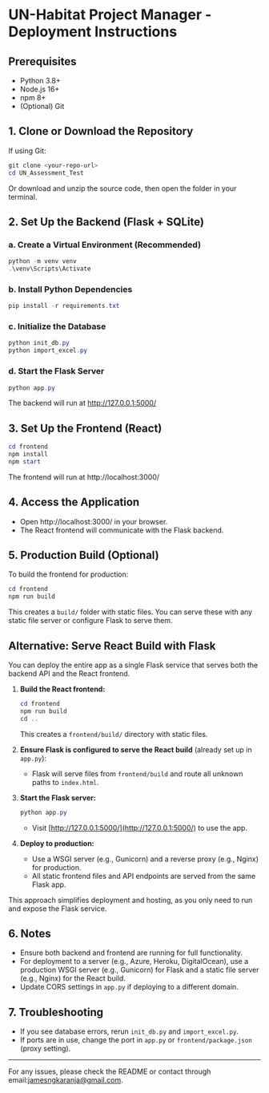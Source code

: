 # UN-Habitat Project Manager - Deployment Instructions

## Prerequisites
- Python 3.8+
- Node.js 16+
- npm 8+
- (Optional) Git

## 1. Clone or Download the Repository
If using Git:
```powershell
git clone <your-repo-url>
cd UN_Assessment_Test
```
Or download and unzip the source code, then open the folder in your terminal.

## 2. Set Up the Backend (Flask + SQLite)

### a. Create a Virtual Environment (Recommended)
```powershell
python -m venv venv
.\venv\Scripts\Activate
```

### b. Install Python Dependencies
```powershell
pip install -r requirements.txt
```

### c. Initialize the Database
```powershell
python init_db.py
python import_excel.py
```

### d. Start the Flask Server
```powershell
python app.py
```
The backend will run at http://127.0.0.1:5000/

## 3. Set Up the Frontend (React)
```powershell
cd frontend
npm install
npm start
```
The frontend will run at http://localhost:3000/

## 4. Access the Application
- Open http://localhost:3000/ in your browser.
- The React frontend will communicate with the Flask backend.

## 5. Production Build (Optional)
To build the frontend for production:
```powershell
cd frontend
npm run build
```
This creates a `build/` folder with static files. You can serve these with any static file server or configure Flask to serve them.

## Alternative: Serve React Build with Flask

You can deploy the entire app as a single Flask service that serves both the backend API and the React frontend.

1. **Build the React frontend:**
   ```powershell
   cd frontend
   npm run build
   cd ..
   ```
   This creates a `frontend/build/` directory with static files.

2. **Ensure Flask is configured to serve the React build** (already set up in `app.py`):
   - Flask will serve files from `frontend/build` and route all unknown paths to `index.html`.

3. **Start the Flask server:**
   ```powershell
   python app.py
   ```
   - Visit [http://127.0.0.1:5000/](http://127.0.0.1:5000/) to use the app.

4. **Deploy to production:**
   - Use a WSGI server (e.g., Gunicorn) and a reverse proxy (e.g., Nginx) for production.
   - All static frontend files and API endpoints are served from the same Flask app.

This approach simplifies deployment and hosting, as you only need to run and expose the Flask service.

## 6. Notes
- Ensure both backend and frontend are running for full functionality.
- For deployment to a server (e.g., Azure, Heroku, DigitalOcean), use a production WSGI server (e.g., Gunicorn) for Flask and a static file server (e.g., Nginx) for the React build.
- Update CORS settings in `app.py` if deploying to a different domain.

## 7. Troubleshooting
- If you see database errors, rerun `init_db.py` and `import_excel.py`.
- If ports are in use, change the port in `app.py` or `frontend/package.json` (proxy setting).

---

For any issues, please check the README or contact  through email:jamesngkaranja@gmail.com.
